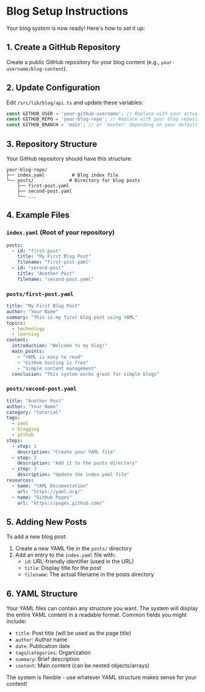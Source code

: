 # Blog Setup Instructions

Your blog system is now ready! Here's how to set it up:

## 1. Create a GitHub Repository

Create a public GitHub repository for your blog content (e.g., `your-username/blog-content`).

## 2. Update Configuration

Edit `/src/lib/blog/api.ts` and update these variables:
```typescript
const GITHUB_USER = 'your-github-username'; // Replace with your actual GitHub username
const GITHUB_REPO = 'your-blog-repo'; // Replace with your blog repository name
const GITHUB_BRANCH = 'main'; // or 'master' depending on your default branch
```

## 3. Repository Structure

Your GitHub repository should have this structure:
```
your-blog-repo/
├── index.yaml          # Blog index file
└── posts/             # Directory for blog posts
    ├── first-post.yaml
    ├── second-post.yaml
    └── ...
```

## 4. Example Files

### `index.yaml` (Root of your repository)
```yaml
posts:
  - id: "first-post"
    title: "My First Blog Post"
    filename: "first-post.yaml"
  - id: "second-post" 
    title: "Another Post"
    filename: "second-post.yaml"
```

### `posts/first-post.yaml`
```yaml
title: "My First Blog Post"
author: "Your Name"
summary: "This is my first blog post using YAML"
topics:
  - technology
  - learning
content:
  introduction: "Welcome to my blog!"
  main_points:
    - "YAML is easy to read"
    - "GitHub hosting is free"
    - "Simple content management"
  conclusion: "This system works great for simple blogs"
```

### `posts/second-post.yaml`
```yaml
title: "Another Post"
author: "Your Name"
category: "tutorial"
tags:
  - yaml
  - blogging
  - github
steps:
  - step: 1
    description: "Create your YAML file"
  - step: 2
    description: "Add it to the posts directory"
  - step: 3
    description: "Update the index.yaml file"
resources:
  - name: "YAML Documentation"
    url: "https://yaml.org/"
  - name: "GitHub Pages"
    url: "https://pages.github.com/"
```

## 5. Adding New Posts

To add a new blog post:

1. Create a new YAML file in the `posts/` directory
2. Add an entry to the `index.yaml` file with:
   - `id`: URL-friendly identifier (used in the URL)
   - `title`: Display title for the post
   - `filename`: The actual filename in the posts directory

## 6. YAML Structure

Your YAML files can contain any structure you want. The system will display the entire YAML content in a readable format. Common fields you might include:

- `title`: Post title (will be used as the page title)
- `author`: Author name
- `date`: Publication date
- `tags`/`categories`: Organization
- `summary`: Brief description
- `content`: Main content (can be nested objects/arrays)

The system is flexible - use whatever YAML structure makes sense for your content!
